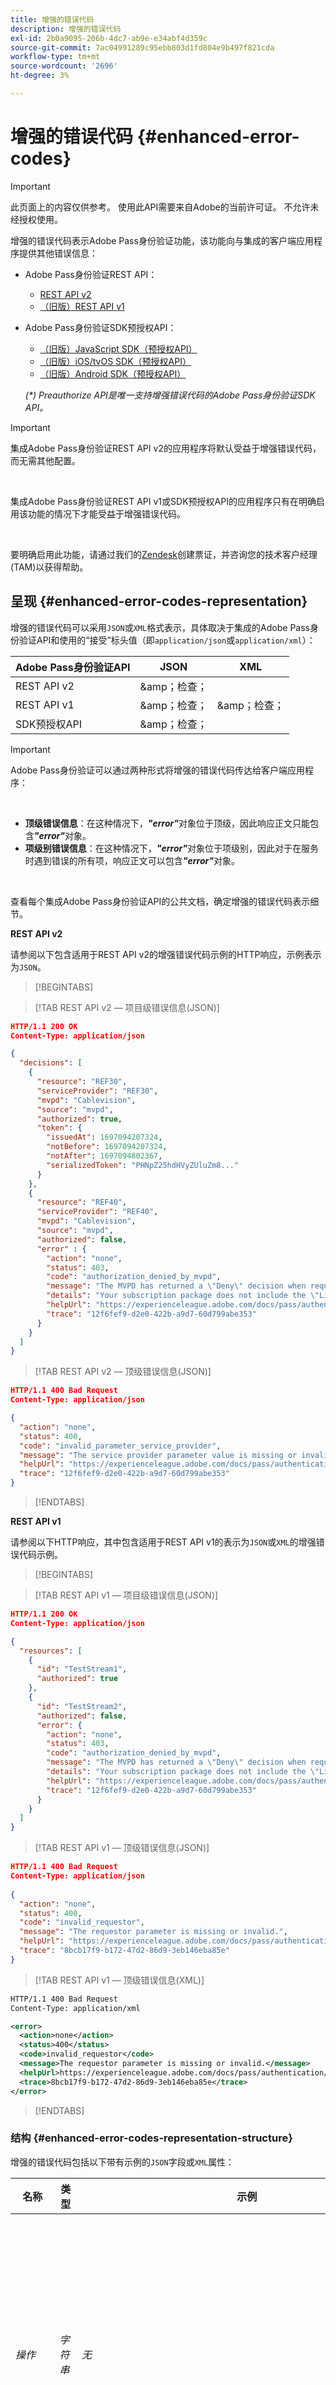 ```yaml
---
title: 增强的错误代码
description: 增强的错误代码
exl-id: 2b0a9095-206b-4dc7-ab9e-e34abf4d359c
source-git-commit: 7ac04991289c95ebb803d1fd804e9b497f821cda
workflow-type: tm+mt
source-wordcount: '2696'
ht-degree: 3%

---
```


# 增强的错误代码 {#enhanced-error-codes}

>[!IMPORTANT]
>
>此页面上的内容仅供参考。 使用此API需要来自Adobe的当前许可证。 不允许未经授权使用。

增强的错误代码表示Adobe Pass身份验证功能，该功能向与集成的客户端应用程序提供其他错误信息：

* Adobe Pass身份验证REST API：
   * [REST API v2](../../rest-apis/rest-api-v2/apis/rest-api-v2-apis-overview.md)
   * [（旧版）REST API v1](../../legacy/rest-api-v1/rest-api-overview.md)
* Adobe Pass身份验证SDK预授权API：
   * [（旧版）JavaScript SDK（预授权API）](../../legacy/sdks/javascript-sdk/preauthorize-api-javascript-sdk.md)
   * [（旧版）iOS/tvOS SDK（预授权API）](../../legacy/sdks/ios-tvos-sdk/preauthorize-api-ios-tvos-sdk.md)
   * [（旧版）Android SDK（预授权API）](../../legacy/sdks/android-sdk/preauthorize-api-android-sdk.md)

  _(*) Preauthorize API是唯一支持增强错误代码的Adobe Pass身份验证SDK API。_

>[!IMPORTANT]
>
> 集成Adobe Pass身份验证REST API v2的应用程序将默认受益于增强错误代码，而无需其他配置。
>
> <br/>
>
> 集成Adobe Pass身份验证REST API v1或SDK预授权API的应用程序只有在明确启用该功能的情况下才能受益于增强错误代码。
>
> <br/>
>
> 要明确启用此功能，请通过我们的[Zendesk](https://adobeprimetime.zendesk.com)创建票证，并咨询您的技术客户经理(TAM)以获得帮助。

## 呈现 {#enhanced-error-codes-representation}

增强的错误代码可以采用`JSON`或`XML`格式表示，具体取决于集成的Adobe Pass身份验证API和使用的“接受”标头值（即`application/json`或`application/xml`）：

| Adobe Pass身份验证API | JSON | XML |
|-------------------------------|---------|---------|
| REST API v2 | &amp;amp；检查； |         |
| REST API v1 | &amp;amp；检查； | &amp;amp；检查； |
| SDK预授权API | &amp;amp；检查； |         |

>[!IMPORTANT]
>
> Adobe Pass身份验证可以通过两种形式将增强的错误代码传达给客户端应用程序：
>
> <br/>
>
> * **顶级错误信息**：在这种情况下，***&quot;error&quot;***&#x200B;对象位于顶级，因此响应正文只能包含&#x200B;***&quot;error&quot;***&#x200B;对象。
> * **项级别错误信息**：在这种情况下，***&quot;error&quot;***&#x200B;对象位于项级别，因此对于在服务时遇到错误的所有项，响应正文可以包含&#x200B;***&quot;error&quot;***&#x200B;对象。
>
> <br/>
>
> 查看每个集成Adobe Pass身份验证API的公共文档，确定增强的错误代码表示细节。

**REST API v2**

请参阅以下包含适用于REST API v2的增强错误代码示例的HTTP响应，示例表示为`JSON`。

>[!BEGINTABS]

>[!TAB REST API v2 — 项目级错误信息(JSON)]

```JSON
HTTP/1.1 200 OK
Content-Type: application/json

{
  "decisions": [
    {
      "resource": "REF30",
      "serviceProvider": "REF30",
      "mvpd": "Cablevision",
      "source": "mvpd",
      "authorized": true,
      "token": {
        "issuedAt": 1697094207324,
        "notBefore": 1697094207324,
        "notAfter": 1697094802367,
        "serializedToken": "PHNpZ25hdHVyZUluZm8..."
      }
    },
    {
      "resource": "REF40",
      "serviceProvider": "REF40",
      "mvpd": "Cablevision",
      "source": "mvpd",
      "authorized": false,
      "error" : {
        "action": "none",
        "status": 403,
        "code": "authorization_denied_by_mvpd",
        "message": "The MVPD has returned a \"Deny\" decision when requesting authorization for the specified resource",
        "details": "Your subscription package does not include the \"Live\" channel",
        "helpUrl": "https://experienceleague.adobe.com/docs/pass/authentication/auth-features/error-reportn/enhanced-error-codes.html",
        "trace": "12f6fef9-d2e0-422b-a9d7-60d799abe353"
      }
    }
  ]
}
```

>[!TAB REST API v2 — 顶级错误信息(JSON)]

```JSON
HTTP/1.1 400 Bad Request
Content-Type: application/json

{
  "action": "none",
  "status": 400,
  "code": "invalid_parameter_service_provider",
  "message": "The service provider parameter value is missing or invalid.",
  "helpUrl": "https://experienceleague.adobe.com/docs/pass/authentication/auth-features/error-reportn/enhanced-error-codes.html",
  "trace": "12f6fef9-d2e0-422b-a9d7-60d799abe353"
}
```

>[!ENDTABS]

**REST API v1**

请参阅以下HTTP响应，其中包含适用于REST API v1的表示为`JSON`或`XML`的增强错误代码示例。

>[!BEGINTABS]

>[!TAB REST API v1 — 项目级错误信息(JSON)]

```JSON
HTTP/1.1 200 OK
Content-Type: application/json

{
  "resources": [
    {
      "id": "TestStream1",
      "authorized": true
    },
    {
      "id": "TestStream2",
      "authorized": false,
      "error": {
        "action": "none",
        "status": 403,
        "code": "authorization_denied_by_mvpd",
        "message": "The MVPD has returned a \"Deny\" decision when requesting authorization for the specified resource",
        "details": "Your subscription package does not include the \"Live\" channel",
        "helpUrl": "https://experienceleague.adobe.com/docs/pass/authentication/auth-features/error-reportn/enhanced-error-codes.html",
        "trace": "12f6fef9-d2e0-422b-a9d7-60d799abe353"
      }
    }
  ]
}
```

>[!TAB REST API v1 — 顶级错误信息(JSON)]

```JSON
HTTP/1.1 400 Bad Request
Content-Type: application/json
        
{
  "action": "none",
  "status": 400,
  "code": "invalid_requestor",
  "message": "The requestor parameter is missing or invalid.",
  "helpUrl": "https://experienceleague.adobe.com/docs/pass/authentication/auth-features/error-reportn/enhanced-error-codes.html",
  "trace": "8bcb17f9-b172-47d2-86d9-3eb146eba85e"
}
```

>[!TAB REST API v1 — 顶级错误信息(XML)]

```XML
HTTP/1.1 400 Bad Request
Content-Type: application/xml

<error>
  <action>none</action>
  <status>400</status>
  <code>invalid_requestor</code>
  <message>The requestor parameter is missing or invalid.</message>
  <helpUrl>https://experienceleague.adobe.com/docs/pass/authentication/auth-features/error-reportn/enhanced-error-codes.html</helpUrl>
  <trace>8bcb17f9-b172-47d2-86d9-3eb146eba85e</trace>
</error>
```

>[!ENDTABS]

### 结构 {#enhanced-error-codes-representation-structure}

增强的错误代码包括以下带有示例的`JSON`字段或`XML`属性：

| 名称 | 类型 | 示例 | 受限 | 描述 |
|-----------|-----------|---------------------------------------------------------------------------------------------------------------------|:----------:|-----------------------------------------------------------------------------------------------------------------------------------------------------------------------------------------------------------------------------------------------------------------------------------------------------|
| *操作* | *字符串* | *无* | &amp;amp；检查； | Adobe Pass身份验证推荐的操作，该操作可能会修正本文档中定义的情况。 <br/><br/>有关更多详细信息，请参阅[操作](#enhanced-error-codes-action)部分。 |
| *状态* | *整数* | *403* | &amp;amp；检查； | [RFC 7231](https://tools.ietf.org/html/rfc7231#section-6)文档中定义的HTTP响应状态代码。 <br/><br/>有关更多详细信息，请参阅[状态](#enhanced-error-codes-status)部分。 |
| *代码* | *字符串* | *authorization_denied_by_mvpd* | &amp;amp；检查； | 与本文档中定义的错误关联的Adobe Pass身份验证唯一标识符代码。 <br/><br/>有关更多详细信息，请参阅[代码](#enhanced-error-codes-code)部分。 |
| *消息* | *字符串* | *请求对指定资源的授权时，MVPD返回了“拒绝”决定* |            | 在某些情况下，可以向最终用户显示的可读消息。 <br/><br/>有关更多详细信息，请参阅[响应处理](#enhanced-error-codes-response-handling)部分。 |
| *详细信息* | *字符串* | *您的订阅包不包含“实时”频道* |            | 在某些情况下，服务合作伙伴可以提供的详细消息，<br/><br/>如果服务合作伙伴不提供任何自定义消息，则此字段可能不存在。 |
| *helpUrl* | *url* | *https://experienceleague.adobe.com/docs/pass/authentication/auth-features/error-reportn/enhanced-error-codes.html* |            | Adobe Pass身份验证公共文档URL，该URL链接到有关出现此错误的原因和可能解决方案的更多信息。 <br/><br/>此字段包含绝对URL，不应从错误代码推断，根据错误上下文，可以提供不同的URL。 |
| *跟踪* | *字符串* | *12f6fef9-d2e0-422b-a9d7-60d799abe353* |            | 响应的唯一标识符，在联系Adobe Pass身份验证支持团队以解决特定问题时可以使用该标识符。 |

>[!IMPORTANT]
>
> **Restricted**&#x200B;列指示相应字段是否包含有限集中的值，而无限制字段可以包含任何数据。
>
> <br/>
>
> 将来对此文档的更新可以将值添加到有限集，但不会移除或更改现有值。

### 操作 {#enhanced-error-codes-representation-action}

增强的错误代码包括一个“action”字段，该字段提供了可能纠正此情况的推荐操作。

“action”字段的可能值包括：

| 操作 | 描述 | 类别 |
|--------------------------|---------------------------------------------------------------------------------------------------------------------------------|--------------------------------------------|
| 无 | 没有预定义的操作可修复此问题，但在某些情况下，这可能指示对API的调用不正确。 | 修复请求上下文。 |
| 配置 | 客户端应用程序要求进行配置更改，大部分时间都是通过Adobe Pass TVE Dashboard执行的。 | 修复集成配置上下文。 |
| application-register | 客户端应用程序需要再次注册自身。 | 修复客户端应用程序上下文。 |
| 身份验证 | 客户端应用程序要求验证或重新验证用户。 | 修复客户端应用程序上下文。 |
| 授权 | 客户端应用程序要求获取指定资源的授权。 | 修复客户端应用程序上下文。 |
| 重试 | 客户端应用程序要求重试该请求。 | 修复请求上下文。 |

_(*)对于某些错误，多个操作可能是可能的解决方案，但“action”字段指示修复错误的概率最高的操作。_

### 状态 {#enhanced-error-codes-representation-status}

增强的错误代码包含一个“状态”字段，该字段指示与错误关联的HTTP状态代码。

“status”字段的可能值包括：

| 代码 | 原因短语 |
|------|-----------------------|
| 400 | 错误请求 |
| 401 | 未授权 |
| 403 | 禁止 |
| 404 | 未找到 |
| 405 | 不允许使用该方法 |
| 410 | 不存在 |
| 412 | 先决条件失败 |
| 500 | 内部服务器错误 |

当客户端生成错误并且大多数时间这意味着客户端需要额外的操作来修复它时，通常会显示带有4xx“状态”的增强错误代码。

具有5xx“状态”的增强型错误代码通常在服务器生成错误时出现，大多数情况下，这意味着服务器需要额外的工作来修复错误。

>[!IMPORTANT]
>
> 有时，HTTP响应状态代码与增强型错误代码“状态”字段不同，特别是当与将增强型错误代码作为项目级错误信息传达的Adobe Pass身份验证API交互时。

### 代码 {#enhanced-error-codes-representation-code}

增强的“错误代码”包含一个“代码”字段，该字段提供与错误关联的Adobe Pass身份验证唯一标识符。

基于集成的Adobe Pass身份验证API，“代码”字段的可能值汇总在两个列表中[低于](#enhanced-error-codes-list)。

## 列表 {#enhanced-error-codes-lists}

### REST API v2 {#enhanced-error-codes-lists-rest-api-v2}

下表列出了客户端应用程序在与Adobe Pass身份验证REST API v2集成时可能遇到的增强错误代码。

| 操作 | 代码 | 状态 | 消息 |
|------------------------------|--------------------------------------------------------|--------|--------------------------------------------------------------------------------------------------------------------------------------------------------------------------------------------------------------------------------------------------------------------------------------------------------------------------------------------|
| **无** | *invalid_parameter_service_provider* | 400 | 服务提供商参数值缺失或无效。 |
|                              | *invalid_parameter_mvpd* | 400 | mvpd参数值缺失或无效。 |
|                              | *invalid_parameter_code* | 400 | 代码参数值缺失或无效。 |
|                              | *invalid_parameter_resources* | 400 | 资源参数值缺失或无效。 |
|                              | *invalid_parameter_redirect_url* | 400 | 重定向URL参数值缺失或无效。 |
|                              | *invalid_parameter_partner* | 400 | 缺少伙伴参数值或伙伴参数值无效。 |
|                              | *invalid_parameter_saml_response* | 400 | SAML响应参数值缺失或无效。 |
|                              | *invalid_header_device_info* | 400 | 设备信息标头值缺失或无效。 |
|                              | *invalid_header_device_identifier* | 400 | 设备标识符标头值缺失或无效。 |
|                              | *invalid_header_identity_for_temporary_access* | 400 | 临时访问标头值的标识缺失或无效。 |
|                              | *invalid_header_pfs_permission_access_not_present* | 400 | 合作伙伴框架状态标头中的权限访问状态值不存在。 |
|                              | *invalid_header_pfs_permission_access_not_determined* | 400 | 合作伙伴框架状态标头中的权限访问状态值不确定。 |
|                              | *invalid_header_pfs_permission_access_not_granted* | 400 | 未授予来自合作伙伴框架状态标头的权限访问状态值。 |
|                              | *invalid_header_pfs_provider_id_not_determined* | 400 | 合作伙伴框架状态标头中的提供程序ID值未与已知的mvpd关联。 |
|                              | *invalid_header_pfs_provider_id_mismatch* | 400 | 合作伙伴框架状态标头中的提供程序ID值与作为参数发送的mvpd不匹配。 |
|                              | *invalid_header_pfs_provider_info_expired* | 400 | 合作伙伴框架状态标头中的提供程序信息已过期。 |
|                              | *无效集成* | 400 | 指定的服务提供程序与mvpd之间的集成不存在或已禁用。 |
|                              | *invalid_authentication_session* | 400 | 与此请求关联的身份验证会话缺失或无效。 |
|                              | *preauthorization_denied_by_mvpd* | 403 | 在请求指定资源的预授权时，MVPD返回了“拒绝”决定。 |
|                              | *authorization_denied_by_mvpd* | 403 | 请求对指定资源的授权时，MVPD返回了“拒绝”决定。 |
|                              | *authorization_denied_by_parental_controls* | 403 | 由于指定资源的家长控制设置，MVPD已返回“拒绝”决定。 |
|                              | *authorization_denied_by_degradation_rule* | 403 | 指定的服务提供商与mvpd之间的集成应用了拒绝授权所请求的资源的降级规则。 |
|                              | *内部服务器错误* | 500 | 由于内部服务器错误，请求失败。 |
| **配置** | *太多资源* | 403 | 授权或预授权请求失败，因为查询的资源过多。 请联系支持团队以正确配置授权和预授权限制。 |
|                              | *invalid_configuration_user_metadata_certificate* | 500 | 用户元数据证书配置缺失或无效。 |
|                              | *invalid_configuration_temporary_access* | 500 | 临时访问配置无效。 |
|                              | *invalid_configuration_platform* | 500 | 集成缺少平台配置或平台配置无效。 |
|                              | *invalid_configuration_platform_id* | 500 | 平台ID配置缺失或无效。 |
|                              | *invalid_configuration_platform_trait* | 500 | 平台特征配置缺失或无效。 |
|                              | *invalid_configuration_platform_category_trait* | 500 | 平台类别特征配置缺失或无效。 |
|                              | *invalid_configuration_platform_services* | 500 | 缺少平台服务配置或集成无效。 |
|                              | *invalid_configuration_mvpd_platform* | 500 | mvpd平台配置缺失或对于mvpd和平台无效。 |
|                              | *invalid_configuration_mvpd_platform_boarding_status* | 500 | mvpd平台载入状态配置缺失或对于mvpd和平台无效。 |
|                              | *invalid_configuration_mvpd_platform_profile_exchange* | 500 | mvpd平台配置文件交换配置缺失或对于mvpd和平台无效。 |
| **应用程序注册** | *invalid_access_token_service_provider* | 401 | 由于服务提供商无效，访问令牌无效。 |
|                              | *invalid_access_token_client_application* | 401 | 由于客户端应用程序无效，访问令牌无效。 |
| **身份验证** | *authenticated_profile_missing* | 403 | 缺少与此请求关联的已验证配置文件。 |
|                              | *authenticated_profile_expires* | 403 | 与此请求关联的已验证配置文件已过期。 |
|                              | *authenticated_profile_invalid* | 403 | 与此请求关联的已验证配置文件已失效。 |
|                              | *temporary_access_duration_limit_exceeded* | 403 | 已超过临时访问持续时间限制。 |
|                              | *temporary_access_resources_limit_exceeded* | 403 | 已超出临时访问资源限制。 |
|                              | *authorization_denied_by_hba_policies* | 403 | 由于基于主页的身份验证策略，MVPD已返回“拒绝”决策。 当前身份验证是通过基于家乡的身份验证流程获得的，但在请求指定资源的授权时，设备不再位于家乡中。 用户必须使用支持的MVPD重新进行身份验证才能继续。 |
|                              | *authorization_denied_by_session_invalidated* | 403 | 身份验证会话被身份提供程序失效。 用户必须使用支持的MVPD重新进行身份验证才能继续。 |
|                              | *identity_not_recovered_by_mvpd* | 403 | 由于MVPD无法识别用户身份，授权请求失败。 |
| **重试** | *network_received_error* | 403 | 从关联的合作伙伴服务检索响应时出现读取错误。 重试请求可能会解决此问题。 |
|                              | *network_connection_timeout* | 403 | 与关联的合作伙伴服务的连接超时。 重试请求可能会解决此问题。 |
|                              | *maximum_execution_time_exceeded* | 403 | 请求未在允许的最长时间内完成。 重试请求可能会解决此问题。 |

### （旧版）REST API v1 {#enhanced-error-codes-lists-rest-api-v1}

下表列出了客户端应用程序在与Adobe Pass身份验证REST API v1集成时可能遇到的增强错误代码。

| 操作 | 代码 | 状态 | 消息 |
|--------------------|---------------------------------------------------|-------------------|----------------------------------------------------------------------------------------------------------------------------------------------------------------------------------------------------------------------------------------------------------------------------------------------------------------------------------------------|
| **无** | *invalid_requestor* | 400 | 请求者参数缺失或无效。 |
|                    | *invalid_device_info* | 400 | 设备信息缺失或无效。 |
|                    | *invalid_device_id* | 400 | 设备标识符缺失或无效。 |
|                    | *missing_resource* | 400， 412 | 缺少资源参数。 |
|                    | *格式错误的authz_request* | 400， 412 | 授权请求为null或无效。 |
|                    | *preauthorization_denied_by_mvpd* | 403 | 在请求指定资源的预授权时，MVPD返回了“拒绝”决定。 |
|                    | *authorization_denied_by_mvpd* | 403 | 请求对指定资源的授权时，MVPD返回了“拒绝”决定。 |
|                    | *authorization_denied_by_parental_controls* | 403 | 由于指定资源的家长控制设置，MVPD已返回“拒绝”决定。 |
|                    | *内部错误* | 400， 405， 500 | 由于内部服务器错误，请求失败。 |
| **配置** | *未知集成* | 400， 412 | 指定的程序员和标识提供程序之间的集成不存在。 使用TVE功能板创建所需的集成。 |
|                    | *太多资源* | 403 | 授权或预授权请求失败，因为查询的资源过多。 请联系支持团队以正确配置授权和预授权限制。 |
| **身份验证** | *authentication_session_issuer_mismatch* | 400 | 授权请求失败，因为为授权流指示的MVPD与颁发身份验证会话的不同。 用户必须使用所需的MVPD重新进行身份验证才能继续。 |
|                    | *authorization_denied_by_hba_policies* | 403 | 由于基于主页的身份验证策略，MVPD已返回“拒绝”决策。 当前身份验证是使用基于主目录的身份验证流程(HBA)获得的，但在请求指定资源的授权时，设备不再位于主目录。 用户必须使用支持的MVPD重新进行身份验证才能继续。 |
|                    | *authorization_denied_by_session_invalidated* | 403 | 身份验证会话被身份提供程序失效。 用户必须使用支持的MVPD重新进行身份验证才能继续。 |
|                    | *identity_not_recovered_by_mvpd* | 403 | 由于MVPD无法识别用户身份，授权请求失败。 |
|                    | *authentication_session_invalidated* | 403 | 身份验证会话被身份提供程序失效。 用户必须使用支持的MVPD重新进行身份验证才能继续。 |
|                    | *authentication_session_missing* | 403， 412 | 无法检索与此请求关联的身份验证会话。 用户必须使用支持的MVPD重新进行身份验证才能继续。 |
|                    | *authentication_session_expired* | 403， 412 | 当前的身份验证会话已过期。 用户必须使用支持的MVPD重新进行身份验证才能继续。 |
|                    | *preauthorization_authentication_session_missing* | 412 | 无法检索与此请求关联的身份验证会话。 用户必须使用支持的MVPD重新进行身份验证才能继续。 |
|                    | *preauthorization_authentication_session_expired* | 412 | 当前的身份验证会话已过期。 用户必须使用支持的MVPD重新进行身份验证才能继续。 |
| **授权** | *authorization_not_found* | 403， 404 | 未找到指定资源的授权。 用户必须获得新授权才能继续。 |
|                    | *authorization_expired* | 410 | 指定资源的先前授权已过期。 用户必须获得新授权才能继续。 |
| **重试** | *network_received_error* | 403 | 从关联的合作伙伴服务检索响应时出现读取错误。 重试请求可能会解决此问题。 |
|                    | *network_connection_timeout* | 403 | 与关联的合作伙伴服务的连接超时。 重试请求可能会解决此问题。 |
|                    | *maximum_execution_time_exceeded* | 403 | 请求未在允许的最长时间内完成。 重试请求可能会解决此问题。 |

### （旧版）SDK预授权API {#enhanced-error-codes-lists-sdks-preauthorize-api}

有关客户端应用程序在与Adobe Pass Authentication SDK预授权API集成时可能遇到的增强错误代码，请参阅上一个[部分](#enhanced-error-codes-list-rest-api-v1)。

## 响应处理 {#enhanced-error-codes-response-handling}

>[!IMPORTANT]
>
> 增强型错误代码可以在客户端应用程序代码中自动处理，例如，在网络超时的情况下重试授权请求，或者在会话过期时要求用户重新进行身份验证，但其他类型可能需要配置更改或Adobe Pass身份验证客户关怀团队交互。
>
> <br/>
>
> 因此，在通过我们的[Zendesk](https://adobeprimetime.zendesk.com)创建票证时，务必收集并提供完整的错误信息，以确保在启动新应用程序或新功能之前进行必要的更改。

总之，在处理包含增强型错误代码的响应时，应考虑以下事项：

1. **与返回错误的API无关**：实施支持增强错误代码完整目录的集中式错误处理逻辑，而不管哪个API生成增强错误代码。 跨API共享多个增强型错误代码，且必须统一处理。

1. **与顶级和项级错误信息无关**：处理与传递方式无关的顶级和项级错误信息，确保可以处理两种形式的传输增强型错误代码。

1. **检查两个状态值**：始终检查HTTP响应状态代码和增强型错误代码“状态”字段。 它们可能有所不同，并且都提供了宝贵的信息。

1. **重试逻辑**：对于需要重试的错误，请确保重试是有限的（即2-3），或者使用指数回退来完成，以避免让服务器不堪重负。 此外，如果是Adobe Pass身份验证API同时处理多个项目（例如，预授权API），您应在重复请求中仅包含标记为“重试”的项目，而不包含整个列表。

1. **配置更改**：对于需要配置更改的错误，请确保在启动新应用程序或新功能之前进行必要的更改。

1. **身份验证和授权**：对于与身份验证和授权相关的错误，必须提示用户根据需要重新身份验证或获取新授权。

1. **用户反馈**：可选，使用人类可读的“消息”和（可能的）“详细信息”字段通知用户该问题。 在应用降级规则时，可能会从MVPD预授权或授权端点或程序员传递“详细信息”短信。
